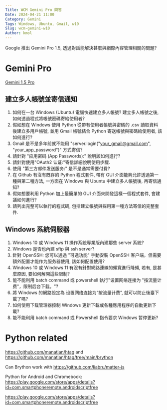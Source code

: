 ```yaml
---
Title: WCM Gemini Pro 問答
Date: 2024-04-21 11:00
Category: Gemini
Tags: Windows, Ubuntu, Gmail, w10
Slug: wcm-gemini-w10
Author: kmol
---
```


Google 推出 Gemini Pro 1.5, 透過對話能解決甚麼與網際內容管理相關的問題?

<!-- PELICAN_END_SUMMARY -->

# Gemini Pro

[Gemini 1.5 Pro](https://developers.googleblog.com/2024/04/gemini-15-pro-in-public-preview-with-new-features.html)

## 建立多人帳號並寄信通知

1. 如何在一台 Windows (Ubuntu) 電腦快速建立多人帳號? 建立多人帳號之後, 如何透過程式將帳號密碼寄給使用者?
2. 假如想在 Windows 使用 Python 從帶有使用者帳號與密碼的 .csv 讀取資料後建立多用戶帳號, 並用 Gmail 帳號結合 Python 寄送帳號與密碼給使用者, 該如何進行?
3. Gmail 是不是多年前就不能用 "server.login("your_gmail@gmail.com", "your_app_password")" 方式寄信?
4. 請針對 "应用密码 (App Passwords):" 說明該如何進行?
5. 請針對使用"OAuth2 认证:"寄信詳細說明使用步驟.
6. 使用 "第三方邮件发送服务:" 是不是通常需要付費?
7. 在 Github 有沒有既存的 Python 程式套件, 帶有 GUI 介面能夠允許透過第一種與第二種方法, 一方面在 Windows 與 Ubuntu 中建立多人帳號後, 再寄信通知?
8. 假如想要利用 Python 加上最簡單的 GUI 介面來開發這樣一個程式套件, 會建議如何進行?
9. 請列出完整可以執行的程式碼, 包括建立帳號與採用第一種方法寄信的完整套件.

## Windows 系統伺服器

1. Windows 10 或 Windows 11 操作系統專業版內建那些 server 系統?
2. Windows 是否也內建 sftp 與 ssh server?
3. 針對 OpenSSH: 您可以通過 "可选功能" 手動安裝 OpenSSH 客户端，但需要額外配置才能作为服务器使用, 該如何配置使用?
4. Windows 10 或 Windows 11 有沒有針對網路連線的頻寬進行降頻, 若有, 是甚麼原因, 要如何解開這些限制?
5. 能不能利用 batch command 或 powershell 執行"设置网络连接为 "按流量计费"，限制后台下载。"?
6. 將 Windows 的網路設定為 设置网络连接为“按流量计费”, 就可以防止後臺下載了嗎?
7. 如何使用下载管理器控制 Windows 更新下載或各種應用程序的自動更新下載?
8. 能不能利用 batch command 或 Powershell 指令要求 Windows 暂停更新?

# Python related

<https://github.com/manatlan/htag> and <https://github.com/manatlan/htag/tree/main/brython>

Can Brython work with <https://github.com/liabru/matter-js>

Python for Android and Chromebook: <https://play.google.com/store/apps/details?id=com.smartphoneremote.androidscriptfree>

<https://play.google.com/store/apps/details?id=com.smartphoneremote.androidscriptfree>